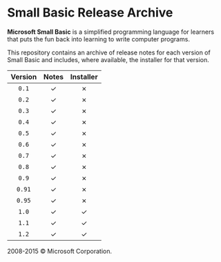 # Small Basic Release Archive

**Microsoft Small Basic** is a simplified programming language for learners
that puts the fun back into learning to write computer programs.

This repository contains an archive of release notes for each version of Small
Basic and includes, where available, the installer for that version.

| Version  | Notes   | Installer  |
|:--------:|:-------:|:----------:|
| `0.1`    | &check; | &cross;    |
| `0.2`    | &check; | &cross;    |
| `0.3`    | &check; | &cross;    |
| `0.4`    | &check; | &cross;    |
| `0.5`    | &check; | &cross;    |
| `0.6`    | &check; | &cross;    |
| `0.7`    | &check; | &cross;    |
| `0.8`    | &check; | &cross;    |
| `0.9`    | &check; | &cross;    |
| `0.91`   | &check; | &cross;    |
| `0.95`   | &check; | &cross;    |
| `1.0`    | &check; | &check;    |
| `1.1`    | &check; | &check;    |
| `1.2`    | &check; | &check;    |

2008-2015 &copy; Microsoft Corporation.